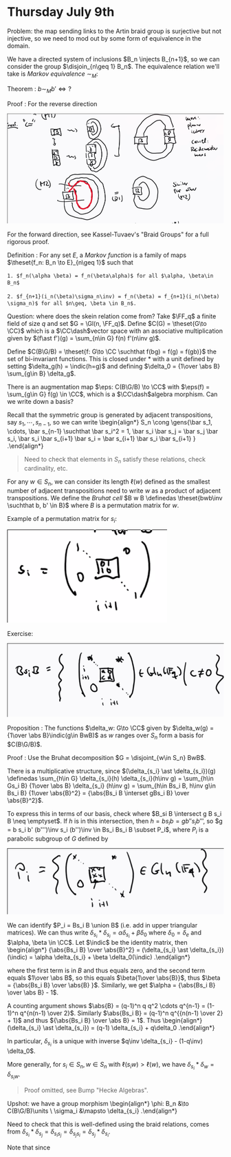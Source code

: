 # Thursday July 9th

Problem: the map sending links to the Artin braid group is surjective but not injective, so we need to mod out by some form of equivalence in the domain.

We have a directed system of inclusions $B_n \injects B_{n+1}$, so we can consider the group $\disjoin_{n\geq 1} B_n$.
The equivalence relation we'll take is *Markov equivalence* $\sim_M$:

Theorem
: $b \sim_M b' \iff ?$

Proof
:   For the reverse direction

   ![](figures/image_2020-07-09-11-17-40.png)  

   For the forward direction, see Kassel-Tuvaev's "Braid Groups" for a full rigorous proof.


Definition
:   For any set $E$, a *Markov function* is a family of maps $\theset{f_n: B_n \to E}_{n\geq 1}$ such that

    1. $f_n(\alpha \beta) = f_n(\beta\alpha)$ for all $\alpha, \beta\in B_n$

    2. $f_{n+1}(i_n(\beta)\sigma_n\inv) = f_n(\beta) = f_{n+1}(i_n(\beta) \sigma_n)$ for all $n\geq, \beta \in B_n$.

Question: where does the skein relation come from? 
Take $\FF_q$ a finite field of size $q$ and set $G = \Gl(n, \FF_q)$.
Define $C(G) = \theset{G\to \CC}$ which is a $\CC\dash$vector space with an associative multiplication given by $(f\ast f')(g) = \sum_{n\in G} f(n) f'(n\inv g)$.

Define $C(B\G/B) = \theset{f: G\to \CC \suchthat f(bg) = f(g) = f(gb)}$ the set of bi-invariant functions.
This is closed under $\ast$ with a unit defined by setting $\delta_g(h) = \indic(h=g)$ and defining $\delta_0 = {1\over \abs B} \sum_{g\in B} \delta_g$.

There is an augmentation map $\eps: C(B\G/B) \to \CC$ with $\eps(f) = \sum_{g\in G} f(g) \in \CC$, which is a $\CC\dash$algebra morphism.
Can we write down a basis?

Recall that the symmetric group is generated by adjacent transpositions, say $s_1, \cdots, s_{n-1}$, so we can write
\begin{align*}
S_n \cong \gens{\bar s_1, \cdots, \bar s_{n-1} \suchthat \bar s_i^2 = 1, \bar s_i \bar s_j = \bar s_j \bar s_i, \bar s_i \bar s_{i+1} \bar s_i = \bar s_{i+1} \bar s_i \bar s_{i+1} }
.\end{align*}

> Need to check that elements in $S_n$ satisfy these relations, check cardinality, etc.

For any $w\in S_n$, we can consider its length $\ell(w)$ defined as the smallest number of adjacent transpositions need to write $w$ as a product of adjacent transpositions.
We define the *Bruhat cell* $B w B \definedas \theset{bwb\inv \suchthat b, b' \in B}$ where $B$ is a permutation matrix for $w$.

Example of a permutation matrix for $s_i$:

![](figures/image_2020-07-09-11-37-26.png)

Exercise:

![](figures/image_2020-07-09-11-38-04.png)


Proposition
: The functions $\delta_w: G\to \CC$ given by $\delta_w(g) = {1\over \abs B}\indic(g\in BwB)$  as $w$ ranges over $S_n$ form a basis for $C(B\G/B)$.

Proof
: Use the Bruhat decomposition $G = \disjoint_{w\in S_n} BwB$.

There is a multiplicative structure, since $(\delta_{s_i} \ast \delta_{s_i})(g) \definedas \sum_{h\in G} \delta_{s_i}(h) \delta_{s_i}(h\inv g) = \sum_{h\in Gs_i B} {1\over \abs B} \delta_{s_i} (h\inv g) = \sum_{h\in Bs_i B, h\inv g\in Bs_i B} {1\over \abs{B}^2} = {\abs{Bs_i B \interset gBs_i B} \over \abs{B}^2}$.

To express this in terms of our basis, check where $B_si B \intersect g B s_i B \neq \emptyset$.
If $h$ is in this intersection, then $h = bs_i b = gb'' s_i b'''$, so $g = b s_i b' (b''')\inv s_i (b'')\inv \in Bs_i Bs_i B \subset P_i$, where $P_i$ is a parabolic subgroup of $G$ defined by

![](figures/image_2020-07-09-11-47-18.png)

We can identify $P_i = Bs_i B \union B$ (i.e. add in upper triangular matrices).
We can thus write $\delta_{s_i} \ast \delta_{s_i} = \alpha \delta_{s_i} + \beta \delta_0$ where $\delta_0 = \delta_e$ and $\alpha, \beta \in \CC$.
Let $\indic$ be the identity matrix,  then 
\begin{align*}
{\abs{Bs_i B} \over \abs{B}^2} = (\delta_{s_i} \ast \delta_{s_i})(\indic) = \alpha \delta_{s_i} + \beta \delta_0(\indic)
.\end{align*}

where the first term is in $B$ and thus equals zero, and the second term equals $1\over \abs B$, so this equals $\beta{1\over \abs{B}}$, thus $\beta = {\abs{Bs_i B} \over \abs{B} }$.
Similarly, we get $\alpha = {\abs{Bs_i B} \over \abs B} - 1$.

A counting argument shows $\abs{B} = (q-1)^n q q^2 \cdots q^{n-1} = (1-1)^n q^{n(n-1) \over 2}$.
Similarly $\abs{Bs_i B} = (q-1)^n q^{{n(n-1) \over 2} + 1}$ and thus ${\abs{Bs_i B} \over \abs B} = 1$.
Thus
\begin{align*}
(\delta_{s_i} \ast \delta_{s_i}) = (q-1) \delta_{s_i} + q\delta_0
.\end{align*}

In particular, $\delta_{s_i}$ is a unique with inverse $q\inv \delta_{s_i} - (1-q\inv) \delta_0$.

More generally, for $s_i \in S_n, w\in S_n$ with $\ell(s_i w) > \ell(w)$, we have $\delta_{s_i} \ast \delta_w = \delta_{s_i w}$.

> Proof omitted, see Bump "Hecke Algebras".

Upshot: we have a group morphism
\begin{align*}
\phi: B_n &\to C(B\G/B)\units \\
\sigma_i &\mapsto \delta_{s_i}
.\end{align*}

Need to check that this is well-defined using the braid relations, comes from $\delta_{s_i} \ast \delta_{s_j} = \delta_{s_i s_j} = \delta_{s_j s_i} = \delta_{s_j} \ast \delta_{s_i}$.

Note that since 
